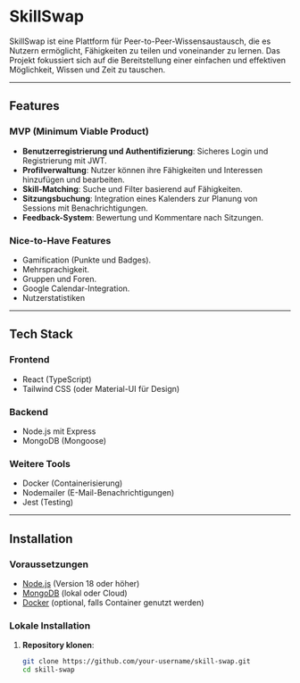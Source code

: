 # SkillSwap

SkillSwap ist eine Plattform für Peer-to-Peer-Wissensaustausch, die es Nutzern ermöglicht, Fähigkeiten zu teilen und voneinander zu lernen. Das Projekt fokussiert sich auf die Bereitstellung einer einfachen und effektiven Möglichkeit, Wissen und Zeit zu tauschen.

---

## **Features**
### MVP (Minimum Viable Product)
- **Benutzerregistrierung und Authentifizierung**: Sicheres Login und Registrierung mit JWT.
- **Profilverwaltung**: Nutzer können ihre Fähigkeiten und Interessen hinzufügen und bearbeiten.
- **Skill-Matching**: Suche und Filter basierend auf Fähigkeiten.
- **Sitzungsbuchung**: Integration eines Kalenders zur Planung von Sessions mit Benachrichtigungen.
- **Feedback-System**: Bewertung und Kommentare nach Sitzungen.

### Nice-to-Have Features
- Gamification (Punkte und Badges).
- Mehrsprachigkeit.
- Gruppen und Foren.
- Google Calendar-Integration.
- Nutzerstatistiken

---

## **Tech Stack**
### **Frontend**
- React (TypeScript)
- Tailwind CSS (oder Material-UI für Design)

### **Backend**
- Node.js mit Express
- MongoDB (Mongoose)

### **Weitere Tools**
- Docker (Containerisierung)
- Nodemailer (E-Mail-Benachrichtigungen)
- Jest (Testing)

---

## **Installation**
### Voraussetzungen
- [Node.js](https://nodejs.org/) (Version 18 oder höher)
- [MongoDB](https://www.mongodb.com/) (lokal oder Cloud)
- [Docker](https://www.docker.com/) (optional, falls Container genutzt werden)

### Lokale Installation
1. **Repository klonen**:
   ```bash
   git clone https://github.com/your-username/skill-swap.git
   cd skill-swap

